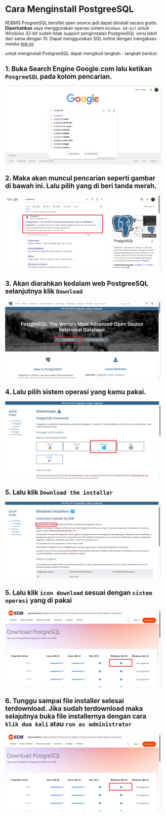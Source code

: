 # Cara Menginstall PostgreeSQL

RDBMS PosgreeSQL bersifat open source jadi dapat diinstall secara gratis. **Diperhatikan** saya menggunakan operasi sistem `Windows 64-bit` untuk *Windows 32-bit* sudah tidak support penginstalan PostgreeSQL versi lebih dari sama dengan 10. Dapat menggunakan SQL online dengan mengakses melalui [link ini](https://sqliteonline.com/)


untuk menginstall PostgreeSQL dapat mengikuti langkah - langkah berikut:

## 1. Buka Search Engine Google.com lalu ketikan `PosgreeSQL` pada kolom pencarian.

<div align='center'>
  
![Gambar 1](https://github.com/indracahyaramdani/PostgreeSQL-Zero-to-Hero/blob/fe2a47f4c3b9c684a6948e1fb4409508158c8921/image/img1.PNG)  
  
</div>

## 2. Maka akan muncul pencarian seperti gambar di bawah ini. Lalu pilih yang di beri tanda merah.

<div align='center'>
  
![Gambar 2](https://github.com/indracahyaramdani/PostgreeSQL-Zero-to-Hero/blob/f74341fb9d0761f7eb3d51cf35378f71a43b71ad/image/img2.PNG)  
  
</div>

## 3. Akan diarahkan kedalam web PostgreeSQL selanjutnya klik `Download`

<div align='center'>
  
![Gambar 3](https://github.com/indracahyaramdani/PostgreeSQL-Zero-to-Hero/blob/57803f3ed165909d12d4911c3b8bb9224320ba6e/image/img3.PNG)  
  
</div>

## 4. Lalu pilih sistem operasi yang kamu pakai.

<div align='center'>
  
![Gambar 4](https://github.com/indracahyaramdani/PostgreeSQL-Zero-to-Hero/blob/57803f3ed165909d12d4911c3b8bb9224320ba6e/image/img4.PNG)  
  
</div>

## 5. Lalu klik `Download the installer`

<div align='center'>
  
![Gambar 5](https://github.com/indracahyaramdani/PostgreeSQL-Zero-to-Hero/blob/57803f3ed165909d12d4911c3b8bb9224320ba6e/image/img5.PNG)  
   
</div>


## 5. Lalu klik `icon download` sesuai dengan `sistem operasi` yang di pakai 

<div align='center'>
  
![Gambar 6](https://github.com/indracahyaramdani/PostgreeSQL-Zero-to-Hero/blob/cca81e66cdd35998af857c4ecb7c5c84a34761dc/image/img6.PNG)  
   
</div>

## 6. Tunggu sampai file installer selesai terdownload. Jika sudah terdownload maka selajutnya buka file installernya dengan cara `klik dua kali` atau `run as administrator`

<div align='center'>
  
![Gambar 6](https://github.com/indracahyaramdani/PostgreeSQL-Zero-to-Hero/blob/cca81e66cdd35998af857c4ecb7c5c84a34761sdc/image/img6.PNG)  
   
</div>


